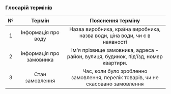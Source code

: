 ### Глосарій термінів
| № |          Термін          |                                  Пояснення терміну                                 |
|:-:|:------------------------:|:----------------------------------------------------------------------------------:|
| 1 | Інформація про воду      | Назва виробника, країна виробника, назва води, ціна води, чи є в наявності         |
| 2 | інформація про замовника | Ім'я прізвище замовника, адреса - район, вулиця, будинок, під'їзд, номер квартири. |
| 3 | Стан замовлення          | Час, коли було зробленно замовлення, перелік товарів, чи не скасовано замовлення   |
